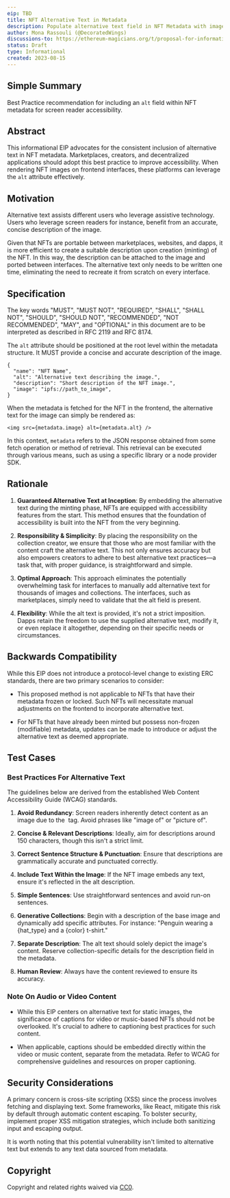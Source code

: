 ```yaml
---
eip: TBD
title: NFT Alternative Text in Metadata
description: Populate alternative text field in NFT Metadata with image description for screen reader.
author: Mona Rassouli (@DecoratedWings)
discussions-to: https://ethereum-magicians.org/t/proposal-for-informational-eip-simple-accessibility-recommendation/14639
status: Draft
type: Informational
created: 2023-08-15
---
```


## Simple Summary

Best Practice recommendation for including an `alt` field within NFT metadata for screen reader accessibility. 

## Abstract

This informational EIP advocates for the consistent inclusion of alternative text in NFT metadata. Marketplaces, creators, and decentralized applications should adopt this best practice to improve accessibility. When rendering NFT images on frontend interfaces, these platforms can leverage the `alt` attribute effectively.

## Motivation

Alternative text assists different users who leverage assistive technology. Users who leverage screen readers for instance, benefit from an accurate, concise description of the image.

Given that NFTs are portable between marketplaces, websites, and dapps, it is more efficient to create a suitable description upon creation (minting) of the NFT. In this way, the description can be attached to the image and ported between interfaces. The alternative text only needs to be written one time, eliminating the need to recreate it from scratch on every interface.

## Specification

The key words "MUST", "MUST NOT", "REQUIRED", "SHALL", "SHALL NOT", "SHOULD", "SHOULD NOT", "RECOMMENDED", "NOT RECOMMENDED", "MAY", and "OPTIONAL" in this document are to be interpreted as described in RFC 2119 and RFC 8174.


The `alt` attribute should be positioned at the root level within the metadata structure. It MUST provide a concise and accurate description of the image.

```
{
  "name": "NFT Name",
  "alt": "Alternative text describing the image.",
  "description": "Short description of the NFT image.",
  "image": "ipfs://path_to_image",
}

```

When the metadata is fetched for the NFT in the frontend, the alternative text for the image can simply be rendered as: 

```
<img src={metadata.image} alt={metadata.alt} />
```

In this context, `metadata` refers to the JSON response obtained from some fetch operation or method of retrieval. This retrieval can be executed through various means, such as using a specific library or a node provider SDK.


## Rationale

1. <b>Guaranteed Alternative Text at Inception</b>: By embedding the alternative text during the minting phase, NFTs are equipped with accessibility features from the start. This method ensures that the foundation of accessibility is built into the NFT from the very beginning.

2. <b>Responsibility & Simplicity</b>: By placing the responsibility on the collection creator, we ensure that those who are most familiar with the content craft the alternative text. This not only ensures accuracy but also empowers creators to adhere to best alternative text practices—a task that, with proper guidance, is straightforward and simple.

3. <b>Optimal Approach</b>: This approach eliminates the potentially overwhelming task for interfaces to manually add alternative text for thousands of images and collections. The interfaces, such as marketplaces, simply need to validate that the alt field is present. 

4. <b>Flexibility</b>: While the alt text is provided, it's not a strict imposition. Dapps retain the freedom to use the supplied alternative text, modify it, or even replace it altogether, depending on their specific needs or circumstances.


## Backwards Compatibility

While this EIP does not introduce a protocol-level change to existing ERC standards, there are two primary scenarios to consider:

* This proposed method is not applicable to NFTs that have their metadata frozen or locked. Such NFTs will necessitate manual adjustments on the frontend to incorporate alternative text.

* For NFTs that have already been minted but possess non-frozen (modifiable) metadata, updates can be made to introduce or adjust the alternative text as deemed appropriate.

## Test Cases

### Best Practices For Alternative Text

The guidelines below are derived from the established Web Content Accessibility Guide (WCAG) standards.

1. <b>Avoid Redundancy</b>: Screen readers inherently detect content as an image due to the <img> tag. Avoid phrases like "image of" or "picture of".

2. <b>Concise & Relevant Descriptions</b>:  Ideally, aim for descriptions around 150 characters, though this isn't a strict limit. 

3. <b>Correct Sentence Structure & Punctuation</b>: Ensure that descriptions are grammatically accurate and punctuated correctly.

4. <b>Include Text Within the Image</b>: If the NFT image embeds any text, ensure it's reflected in the alt description.

5. <b>Simple Sentences</b>: Use straightforward sentences and avoid run-on sentences.

6. <b>Generative Collections</b>: Begin with a description of the base image and dynamically add specific attributes. For instance: "Penguin wearing a {hat_type} and a {color} t-shirt."

7. <b>Separate Description</b>:  The alt text should solely depict the image's content. Reserve collection-specific details for the description field in the metadata.

8. <b>Human Review</b>: Always have the content reviewed to ensure its accuracy.

### Note On Audio or Video Content
* While this EIP centers on alternative text for static images, the significance of captions for video or music-based NFTs should not be overlooked. It's crucial to adhere to captioning best practices for such content.

* When applicable, captions should be embedded directly within the video or music content, separate from the metadata. Refer to WCAG for comprehensive guidelines and resources on proper captioning.

## Security Considerations

A primary concern is cross-site scripting (XSS) since the process involves fetching and displaying text. Some frameworks, like React, mitigate this risk by default through automatic content escaping. To bolster security, implement proper XSS mitigation strategies, which include both sanitizing input and escaping output.


It is worth noting that this potential vulnerability isn't limited to alternative text but extends to any text data sourced from metadata.

## Copyright

Copyright and related rights waived via [CC0](../LICENSE.md).

